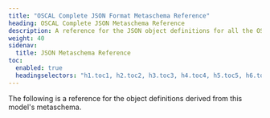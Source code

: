 ```yaml
---
title: "OSCAL Complete JSON Format Metaschema Reference"
heading: OSCAL Complete JSON Metaschema Reference
description: A reference for the JSON object definitions for all the OSCAL models derived from the complete metaschema.
weight: 40
sidenav:
  title: JSON Metaschema Reference
toc:
  enabled: true
  headingselectors: "h1.toc1, h2.toc2, h3.toc3, h4.toc4, h5.toc5, h6.toc6"
---
```


The following is a reference for the object definitions derived from this model's metaschema.

<!-- DO NOT REMOVE. Generated text below -->
